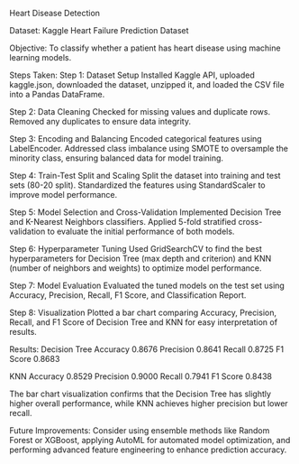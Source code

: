 Heart Disease Detection

Dataset: Kaggle Heart Failure Prediction Dataset

Objective: To classify whether a patient has heart disease using machine learning models.

Steps Taken:
Step 1: Dataset Setup
Installed Kaggle API, uploaded kaggle.json, downloaded the dataset, unzipped it, and loaded the CSV file into a Pandas DataFrame.

Step 2: Data Cleaning
Checked for missing values and duplicate rows. Removed any duplicates to ensure data integrity.

Step 3: Encoding and Balancing
Encoded categorical features using LabelEncoder. Addressed class imbalance using SMOTE to oversample the minority class, ensuring balanced data for model training.

Step 4: Train-Test Split and Scaling
Split the dataset into training and test sets (80-20 split). Standardized the features using StandardScaler to improve model performance.

Step 5: Model Selection and Cross-Validation
Implemented Decision Tree and K-Nearest Neighbors classifiers. Applied 5-fold stratified cross-validation to evaluate the initial performance of both models.

Step 6: Hyperparameter Tuning
Used GridSearchCV to find the best hyperparameters for Decision Tree (max depth and criterion) and KNN (number of neighbors and weights) to optimize model performance.

Step 7: Model Evaluation
Evaluated the tuned models on the test set using Accuracy, Precision, Recall, F1 Score, and Classification Report.

Step 8: Visualization
Plotted a bar chart comparing Accuracy, Precision, Recall, and F1 Score of Decision Tree and KNN for easy interpretation of results.

Results:
Decision Tree
Accuracy 0.8676
Precision 0.8641
Recall 0.8725
F1 Score 0.8683

KNN
Accuracy 0.8529
Precision 0.9000
Recall 0.7941
F1 Score 0.8438

The bar chart visualization confirms that the Decision Tree has slightly higher overall performance, while KNN achieves higher precision but lower recall.

Future Improvements:
Consider using ensemble methods like Random Forest or XGBoost, applying AutoML for automated model optimization, and performing advanced feature engineering to enhance prediction accuracy.
